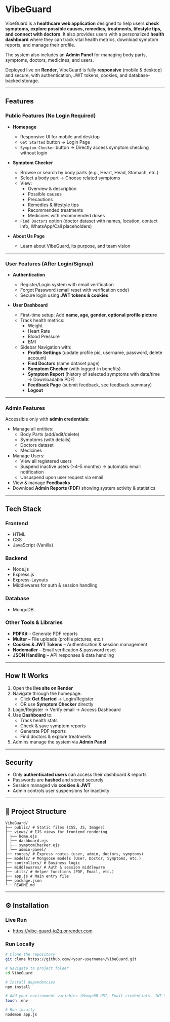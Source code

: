 # VibeGuard  

VibeGuard is a **healthcare web application** designed to help users **check symptoms, explore possible causes, remedies, treatments, lifestyle tips, and connect with doctors**. It also provides users with a personalized **health dashboard** where they can track vital health metrics, download symptom reports, and manage their profile.  

The system also includes an **Admin Panel** for managing body parts, symptoms, doctors, medicines, and users.  

Deployed live on **Render**, VibeGuard is fully **responsive** (mobile & desktop) and secure, with authentication, JWT tokens, cookies, and database-backed storage.  

---

##  Features  

###  Public Features (No Login Required)  
- **Homepage**  
  - Responsive UI for mobile and desktop  
  - `Get Started` button → Login Page  
  - `Symptom Checker` button → Directly access symptom checking without login  

- **Symptom Checker**  
  - Browse or search by body parts (e.g., Heart, Head, Stomach, etc.)  
  - Select a body part → Choose related symptoms  
  - View:  
    - Overview & description  
    - Possible causes  
    - Precautions  
    - Remedies & lifestyle tips  
    - Recommended treatments  
    - Medicines with recommended doses  
  - `Find Doctors` option (doctor dataset with names, location, contact info, WhatsApp/Call placeholders)  

- **About Us Page**  
  - Learn about VibeGuard, its purpose, and team vision  

---

###  User Features (After Login/Signup)  

- **Authentication**  
  - Register/Login system with email verification  
  - Forgot Password (email reset with verification code)  
  - Secure login using **JWT tokens & cookies**  

- **User Dashboard**  
  - First-time setup: Add **name, age, gender, optional profile picture**  
  - Track health metrics:  
    - Weight  
    - Heart Rate  
    - Blood Pressure  
    - BMI  
  - Sidebar Navigation with:  
    - **Profile Settings** (update profile pic, username, password, delete account)  
    - **Find Doctors** (same dataset page)  
    - **Symptom Checker** (with logged-in benefits)  
    - **Symptom Report** (history of selected symptoms with date/time → Downloadable PDF)  
    - **Feedback Page** (submit feedback, see feedback summary)  
    - **Logout**  

---

###  Admin Features  

Accessible only with **admin credentials**:  

- Manage all entities:  
  - Body Parts (add/edit/delete)  
  - Symptoms (with details)  
  - Doctors dataset  
  - Medicines  
- Manage Users:  
  - View all registered users  
  - Suspend inactive users (>4–5 months) → automatic email notification  
  - Unsuspend upon user request via email  
- View & manage **Feedbacks**  
- Download **Admin Reports (PDF)** showing system activity & statistics  

---

##  Tech Stack  

### **Frontend**  
- HTML  
- CSS  
- JavaScript (Vanilla)  

### **Backend**  
- Node.js  
- Express.js  
- Express-Layouts  
- Middlewares for auth & session handling  

### **Database**  
- MongoDB  

### **Other Tools & Libraries**  
- **PDFKit** – Generate PDF reports  
- **Multer** – File uploads (profile pictures, etc.)  
- **Cookies & JWT Tokens** – Authentication & session management  
- **Nodemailer** – Email verification & password reset  
- **JSON Handling** – API responses & data handling  

---

##  How It Works  

1. Open the **live site on Render**  
2. Navigate through the homepage:  
   - Click **Get Started** → Login/Register  
   - OR use **Symptom Checker** directly  
3. Login/Register → Verify email → Access Dashboard  
4. Use **Dashboard** to:  
   - Track health stats  
   - Check & save symptom reports  
   - Generate PDF reports  
   - Find doctors & explore treatments  
5. Admins manage the system via **Admin Panel**  

---

##  Security  

- Only **authenticated users** can access their dashboard & reports  
- Passwords are **hashed** and stored securely  
- Session managed via **cookies & JWT**  
- Admin controls user suspensions for inactivity  

---

## 📂 Project Structure  

```
VibeGuard/
├── public/ # Static files (CSS, JS, Images)
├── views/ # EJS views for frontend rendering
│ ├── home.ejs
│ ├── dashboard.ejs
│ ├── symptomChecker.ejs
│ └── admin-panel/
├── routes/ # Express routes (user, admin, doctors, symptoms)
├── models/ # Mongoose models (User, Doctor, Symptoms, etc.)
├── controllers/ # Business logic
├── middlewares/ # Auth & session middleware
├── utils/ # Helper functions (PDF, Email, etc.)
├── app.js # Main entry file
├── package.json
└── README.md
```


---

## ⚙️ Installation  

### Live Run
- https://vibe-guard-iq2q.onrender.com


### Run Locally

```bash
# Clone the repository
git clone https://github.com/<your-username>/VibeGuard.git

# Navigate to project folder
cd VibeGuard

# Install dependencies
npm install

# Add your environment variables (MongoDB URI, Email credentials, JWT Secret)
touch .env

# Run locally
nodemon app.js

